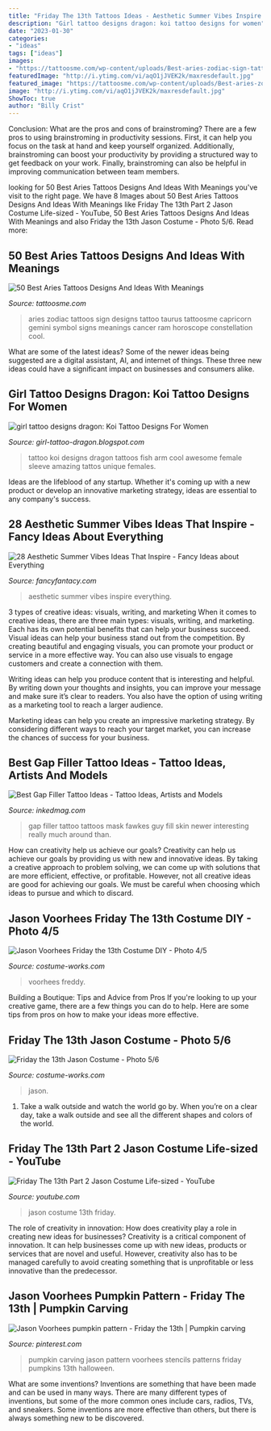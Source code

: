 ```yaml
---
title: "Friday The 13th Tattoos Ideas - Aesthetic Summer Vibes Inspire Everything"
description: "Girl tattoo designs dragon: koi tattoo designs for women"
date: "2023-01-30"
categories:
- "ideas"
tags: ["ideas"]
images:
- "https://tattoosme.com/wp-content/uploads/Best-aries-zodiac-sign-tatt.jpg"
featuredImage: "http://i.ytimg.com/vi/aqO1jJVEK2k/maxresdefault.jpg"
featured_image: "https://tattoosme.com/wp-content/uploads/Best-aries-zodiac-sign-tatt.jpg"
image: "http://i.ytimg.com/vi/aqO1jJVEK2k/maxresdefault.jpg"
ShowToc: true
author: "Billy Crist"
---
```



Conclusion: What are the pros and cons of brainstroming?
There are a few pros to using brainstroming in productivity sessions. First, it can help you focus on the task at hand and keep yourself organized. Additionally, brainstroming can boost your productivity by providing a structured way to get feedback on your work. Finally, brainstroming can also be helpful in improving communication between team members.

	

		
looking for 50 Best Aries Tattoos Designs And Ideas With Meanings you've visit to the right page. We have 8 Images about 50 Best Aries Tattoos Designs And Ideas With Meanings like Friday The 13th Part 2 Jason Costume Life-sized - YouTube, 50 Best Aries Tattoos Designs And Ideas With Meanings and also Friday the 13th Jason Costume - Photo 5/6. Read more:
		
    
## 50 Best Aries Tattoos Designs And Ideas With Meanings

<img loading=lazy src="https://tattoosme.com/wp-content/uploads/Best-aries-zodiac-sign-tatt.jpg" onerror="this.onerror=null;this.src='https://tse1.mm.bing.net/th?id=OIP.x1g990zvOYJwAzkOWIFUzgAAAA&amp;pid=15.1';" alt="50 Best Aries Tattoos Designs And Ideas With Meanings">

_Source: tattoosme.com_

>aries zodiac tattoos sign designs tattoo taurus tattoosme capricorn gemini symbol signs meanings cancer ram horoscope constellation cool. 

	

What are some of the latest ideas?
Some of the newer ideas being suggested are a digital assistant, AI, and internet of things. These three new ideas could have a significant impact on businesses and consumers alike.

    
## Girl Tattoo Designs Dragon: Koi Tattoo Designs For Women

<img loading=lazy src="http://3.bp.blogspot.com/-8KN6f6dvr3E/TlfgppsgPpI/AAAAAAAADTs/XNXknhsPgj8/s1600/Koi-Fish-Arm-Cool-Tattoo-Design-for-Teenager-Girls.jpg" onerror="this.onerror=null;this.src='https://tse4.mm.bing.net/th?id=OIP.4qcOgiZqYpbZKqnBiR9aHwHaJ4&amp;pid=15.1';" alt="girl tattoo designs dragon: Koi Tattoo Designs For Women">

_Source: girl-tattoo-dragon.blogspot.com_

>tattoo koi designs dragon tattoos fish arm cool awesome female sleeve amazing tattos unique females. 

	

Ideas are the lifeblood of any startup. Whether it's coming up with a new product or develop an innovative marketing strategy, ideas are essential to any company's success.

    
## 28 Aesthetic Summer Vibes Ideas That Inspire - Fancy Ideas About Everything

<img loading=lazy src="https://fancyfantacy.com/wp-content/uploads/2020/05/Aesthetic-Summer-Vibes-Ideas-That-Inspire-29.jpg" onerror="this.onerror=null;this.src='https://tse1.mm.bing.net/th?id=OIP.i5d-ZY_dlFpV_ELQbbae1AHaN3&amp;pid=15.1';" alt="28 Aesthetic Summer Vibes Ideas That Inspire - Fancy Ideas about Everything">

_Source: fancyfantacy.com_

>aesthetic summer vibes inspire everything. 

	

3 types of creative ideas: visuals, writing, and marketing
When it comes to creative ideas, there are three main types: visuals, writing, and marketing. Each has its own potential benefits that can help your business succeed.
Visual ideas can help your business stand out from the competition. By creating beautiful and engaging visuals, you can promote your product or service in a more effective way. You can also use visuals to engage customers and create a connection with them.

Writing ideas can help you produce content that is interesting and helpful. By writing down your thoughts and insights, you can improve your message and make sure it’s clear to readers. You also have the option of using writing as a marketing tool to reach a larger audience.

Marketing ideas can help you create an impressive marketing strategy. By considering different ways to reach your target market, you can increase the chances of success for your business.

    
## Best Gap Filler Tattoo Ideas - Tattoo Ideas, Artists And Models

<img loading=lazy src="https://www.inkedmag.com/.image/t_share/MTYxMjgwNDA5ODEwOTcwNTg4/tomfarrow.jpg" onerror="this.onerror=null;this.src='https://tse2.mm.bing.net/th?id=OIP.nfUa1zpA6snehA_uQrRWVQHaHa&amp;pid=15.1';" alt="Best Gap Filler Tattoo Ideas - Tattoo Ideas, Artists and Models">

_Source: inkedmag.com_

>gap filler tattoo tattoos mask fawkes guy fill skin newer interesting really much around than. 

	

How can creativity help us achieve our goals?
Creativity can help us achieve our goals by providing us with new and innovative ideas. By taking a creative approach to problem solving, we can come up with solutions that are more efficient, effective, or profitable. However, not all creative ideas are good for achieving our goals. We must be careful when choosing which ideas to pursue and which to discard.

    
## Jason Voorhees Friday The 13th Costume DIY - Photo 4/5

<img loading=lazy src="https://photos.costume-works.com/full/jason_voorhees_friday_the_13th7.jpg" onerror="this.onerror=null;this.src='https://tse4.mm.bing.net/th?id=OIP.orO3Iue_mg8UgtzUAuzJMwHaJ3&amp;pid=15.1';" alt="Jason Voorhees Friday the 13th Costume DIY - Photo 4/5">

_Source: costume-works.com_

>voorhees freddy. 

	

Building a Boutique: Tips and Advice from Pros
If you're looking to up your creative game, there are a few things you can do to help. Here are some tips from pros on how to make your ideas more effective.

    
## Friday The 13th Jason Costume - Photo 5/6

<img loading=lazy src="https://photos.costume-works.com/full/friday_the_13th_jason4.jpg" onerror="this.onerror=null;this.src='https://tse2.mm.bing.net/th?id=OIP.Onj5TyD2D7_Lc1mEXF_DUwHaLH&amp;pid=15.1';" alt="Friday the 13th Jason Costume - Photo 5/6">

_Source: costume-works.com_

>jason. 

	

1) Take a walk outside and watch the world go by. When you’re on a clear day, take a walk outside and see all the different shapes and colors of the world.

    
## Friday The 13th Part 2 Jason Costume Life-sized - YouTube

<img loading=lazy src="http://i.ytimg.com/vi/aqO1jJVEK2k/maxresdefault.jpg" onerror="this.onerror=null;this.src='https://tse1.mm.bing.net/th?id=OIP.OXSIOkHBbDbDA-KEtKrunwHaEK&amp;pid=15.1';" alt="Friday The 13th Part 2 Jason Costume Life-sized - YouTube">

_Source: youtube.com_

>jason costume 13th friday. 

	

The role of creativity in innovation: How does creativity play a role in creating new ideas for businesses?
Creativity is a critical component of innovation. It can help businesses come up with new ideas, products or services that are novel and useful. However, creativity also has to be managed carefully to avoid creating something that is unprofitable or less innovative than the predecessor.

    
## Jason Voorhees Pumpkin Pattern - Friday The 13th | Pumpkin Carving

<img loading=lazy src="https://i.pinimg.com/736x/bd/c8/52/bdc85277cd5f727dae697cc5f0f6fe20.jpg" onerror="this.onerror=null;this.src='https://tse3.mm.bing.net/th?id=OIP.5bT-8sw1Nises3MMQYZOwAAAAA&amp;pid=15.1';" alt="Jason Voorhees pumpkin pattern - Friday the 13th | Pumpkin carving">

_Source: pinterest.com_

>pumpkin carving jason pattern voorhees stencils patterns friday pumpkins 13th halloween. 

	

What are some inventions?
Inventions are something that have been made and can be used in many ways. There are many different types of inventions, but some of the more common ones include cars, radios, TVs, and sneakers. Some inventions are more effective than others, but there is always something new to be discovered.

